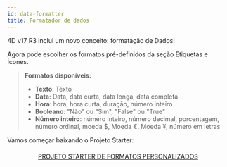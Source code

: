 ```yaml
---
id: data-formatter
title: Formatador de dados
---
```


4D v17 R3 inclui um novo conceito: formatação de Dados!

Agora pode escolher os formatos pré-definidos da seção Etiquetas e Ícones.

> **Formatos disponíveis:**
> 
> * **Texto**: Texto
> * **Data**: Data, data curta, data longa, data completa
> * **Hora**: hora, hora curta, duração, número inteiro
> * **Booleano**: "Não" ou "Sim", "False" ou "True"
> * **Número inteiro**: número inteiro, número decimal, porcentagem, número ordinal, moeda  $, Moeda €, Moeda ¥, número em letras

Vamos começar baixando o Projeto Starter:

<div markdown="1" style="text-align: center; margin-top: 20px">
<a class="button"
href="https://github.com/4d-go-mobile/tutorial-DataFormatter/releases/latest/download/tutorial-DataFormatter.zip">PROJETO STARTER DE FORMATOS PERSONALIZADOS</a>
</div>

